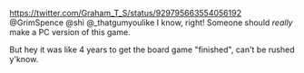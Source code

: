 https://twitter.com/Graham_T_S/status/929795663554056192 @GrimSpence @shi @_thatgumyoulike I know, right! Someone should *really* make a PC version of this game.

But hey it was like 4 years to get the board game "finished", can't be rushed y'know.